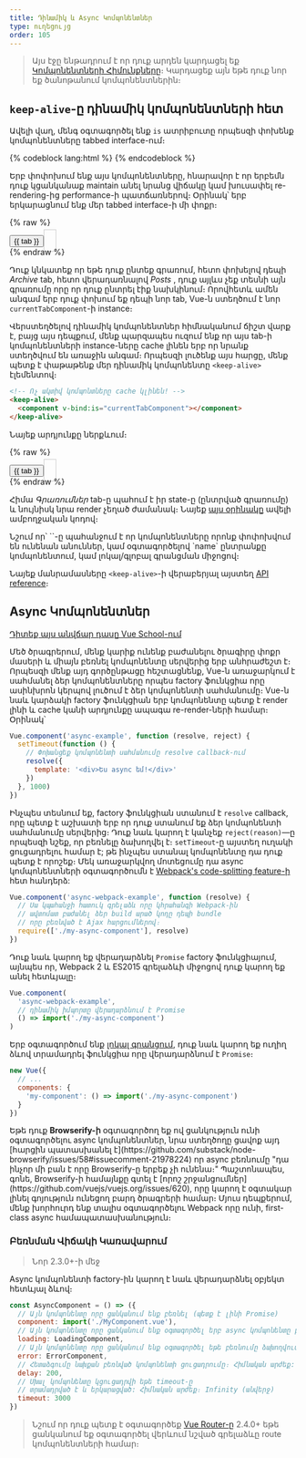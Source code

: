 ```yaml
---
title: Դինամիկ և Async Կոմպոնենտներ
type: ուղեցույց
order: 105
---
```


> Այս էջը ենթադրում է որ դուք արդեն կարդացել եք [Կոմպոնենտների Հիմունքները](components.html)։ Կարդացեք այն եթե դուք նոր եք ծանոթանում կոմպոնենտներին։

## `keep-alive`-ը դինամիկ կոմպոնենտների հետ

Ավելի վաղ, մենգ օգտագործել ենք `is` ատրիբուտը որպեսզի փոխենք կոմպոնենտները tabbed interface-ում։

{% codeblock lang:html %}
<component v-bind:is="currentTabComponent"></component>
{% endcodeblock %}

Երբ փոփոխում ենք այս կոմպոնենտները, հնարավոր է որ երբեմն դուք կցանկանաք maintain անել նրանց վիճակը կամ խուսափել re-rendering-ից performance-ի պատճառներով։ Օրինակ՝ երբ երկարացնում ենք մեր tabbed interface-ի մի փոքր։

{% raw %}
<div id="dynamic-component-demo" class="demo">
  <button
    v-for="tab in tabs"
    v-bind:key="tab"
    v-bind:class="['dynamic-component-demo-tab-button', { 'dynamic-component-demo-active': currentTab === tab }]"
    v-on:click="currentTab = tab"
  >{{ tab }}</button>
  <component
    v-bind:is="currentTabComponent"
    class="dynamic-component-demo-tab"
  ></component>
</div>
<script>
Vue.component('tab-posts', {
  data: function () {
    return {
      posts: [
        {
          id: 1,
          title: 'Cat Ipsum',
          content: '<p>Dont wait for the storm to pass, dance in the rain kick up litter decide to want nothing to do with my owner today demand to be let outside at once, and expect owner to wait for me as i think about it cat cat moo moo lick ears lick paws so make meme, make cute face but lick the other cats. Kitty poochy chase imaginary bugs, but stand in front of the computer screen. Sweet beast cat dog hate mouse eat string barf pillow no baths hate everything stare at guinea pigs. My left donut is missing, as is my right loved it, hated it, loved it, hated it scoot butt on the rug cat not kitten around</p>'
        },
        {
          id: 2,
          title: 'Hipster Ipsum',
          content: '<p>Bushwick blue bottle scenester helvetica ugh, meh four loko. Put a bird on it lumbersexual franzen shabby chic, street art knausgaard trust fund shaman scenester live-edge mixtape taxidermy viral yuccie succulents. Keytar poke bicycle rights, crucifix street art neutra air plant PBR&B hoodie plaid venmo. Tilde swag art party fanny pack vinyl letterpress venmo jean shorts offal mumblecore. Vice blog gentrify mlkshk tattooed occupy snackwave, hoodie craft beer next level migas 8-bit chartreuse. Trust fund food truck drinking vinegar gochujang.</p>'
        },
        {
          id: 3,
          title: 'Cupcake Ipsum',
          content: '<p>Icing dessert soufflé lollipop chocolate bar sweet tart cake chupa chups. Soufflé marzipan jelly beans croissant toffee marzipan cupcake icing fruitcake. Muffin cake pudding soufflé wafer jelly bear claw sesame snaps marshmallow. Marzipan soufflé croissant lemon drops gingerbread sugar plum lemon drops apple pie gummies. Sweet roll donut oat cake toffee cake. Liquorice candy macaroon toffee cookie marzipan.</p>'
        }
      ],
      selectedPost: null
    }
  },
  template: '\
    <div class="dynamic-component-demo-posts-tab">\
      <ul class="dynamic-component-demo-posts-sidebar">\
        <li\
          v-for="post in posts"\
          v-bind:key="post.id"\
          v-bind:class="{ \'dynamic-component-demo-active\': post === selectedPost }"\
          v-on:click="selectedPost = post"\
        >\
          {{ post.title }}\
        </li>\
      </ul>\
      <div class="dynamic-component-demo-post-container">\
        <div \
          v-if="selectedPost"\
          class="dynamic-component-demo-post"\
        >\
          <h3>{{ selectedPost.title }}</h3>\
          <div v-html="selectedPost.content"></div>\
        </div>\
        <strong v-else>\
          Սեղմեք բլոգի վեռնագրի վրա ձախ կողմում որպեսզի դիտեք այն։\
        </strong>\
      </div>\
    </div>\
  '
})
Vue.component('tab-archive', {
  template: '<div>Արխիվ կոմպոնենտ</div>'
})
new Vue({
  el: '#dynamic-component-demo',
  data: {
    currentTab: 'Posts',
    tabs: ['Posts', 'Archive']
  },
  computed: {
    currentTabComponent: function () {
      return 'tab-' + this.currentTab.toLowerCase()
    }
  }
})
</script>
<style>
.dynamic-component-demo-tab-button {
  padding: 6px 10px;
  border-top-left-radius: 3px;
  border-top-right-radius: 3px;
  border: 1px solid #ccc;
  cursor: pointer;
  background: #f0f0f0;
  margin-bottom: -1px;
  margin-right: -1px;
  overflow-anchor: none;
}
.dynamic-component-demo-tab-button:hover {
  background: #e0e0e0;
}
.dynamic-component-demo-tab-button.dynamic-component-demo-active {
  background: #e0e0e0;
}
.dynamic-component-demo-tab {
  border: 1px solid #ccc;
  padding: 10px;
}
.dynamic-component-demo-posts-tab {
  display: flex;
}
.dynamic-component-demo-posts-sidebar {
  max-width: 40vw;
  margin: 0 !important;
  padding: 0 10px 0 0 !important;
  list-style-type: none;
  border-right: 1px solid #ccc;
}
.dynamic-component-demo-posts-sidebar li {
  white-space: nowrap;
  text-overflow: ellipsis;
  overflow: hidden;
  cursor: pointer;
}
.dynamic-component-demo-posts-sidebar li:hover {
  background: #eee;
}
.dynamic-component-demo-posts-sidebar li.dynamic-component-demo-active {
  background: lightblue;
}
.dynamic-component-demo-post-container {
  padding-left: 10px;
}
.dynamic-component-demo-post > :first-child {
  margin-top: 0 !important;
  padding-top: 0 !important;
}
</style>
{% endraw %}

Դուք կնկատեք որ եթե դուք ընտեք գրառում, հետո փոխելով դեպի _Archive_ tab, հետո վերադառնալով _Posts_ , դուք այլևս չեք տեսնի այն գրառումը որը որ դուք ընտրել էիք նախկինում։ Որովհետև ամեն անգամ երբ դուք փոխում եք դեպի նոր tab, Vue-ն ստեղծում է նոր `currentTabComponent`-ի instance։

Վերստեղծելով դինամիկ կոմպոնենտներ հիմնականում ճիշտ վարք է, բայց այս դեպքում, մենք պարզապես ուզում ենք որ այս tab-ի կոմպոնենտների instance-ները cache լինեն երբ որ նրանք ստեղծվում են առաջին անգամ։ Որպեսզի լուծենք այս հարցը, մենք պետք է փաթաթենք մեր դինամիկ կոմպոնենտը `<keep-alive>` էլեմենտով։

``` html
<!-- Ոչ ակտիվ կոմպոնտները cache կլինեն! -->
<keep-alive>
  <component v-bind:is="currentTabComponent"></component>
</keep-alive>
```

Նայեք արդյունքը ներքևում։

{% raw %}
<div id="dynamic-component-keep-alive-demo" class="demo">
  <button
    v-for="tab in tabs"
    v-bind:key="tab"
    v-bind:class="['dynamic-component-demo-tab-button', { 'dynamic-component-demo-active': currentTab === tab }]"
    v-on:click="currentTab = tab"
  >{{ tab }}</button>
  <keep-alive>
    <component
      v-bind:is="currentTabComponent"
      class="dynamic-component-demo-tab"
    ></component>
  </keep-alive>
</div>
<script>
new Vue({
  el: '#dynamic-component-keep-alive-demo',
  data: {
    currentTab: 'Posts',
    tabs: ['Posts', 'Archive']
  },
  computed: {
    currentTabComponent: function () {
      return 'tab-' + this.currentTab.toLowerCase()
    }
  }
})
</script>
{% endraw %}

Հիմա _Գրառումներ_ tab-ը պահում է իր state-ը (ընտրված գրառումը) և նույնիսկ նրա render չեղած ժամանակ։ Նայեք [այս օրինակը](https://codesandbox.io/s/github/vuejs/vuejs.org/tree/master/src/v2/examples/vue-20-keep-alive-with-dynamic-components) ավելի ամբողջական կոդով։

<p class="tip">Նշում որ՝ `<keep-alive>`-ը պահանջում է որ կոմպոնենտները որոնք փոփոխվում են ունենան անուններ, կամ օգտագործելով `name` ընտրանքը կոմպոնենտում, կամ լոկալ/գլոբալ գրանցման միջոցով։</p>

Նայեք մանրամասները `<keep-alive>`-ի վերաբերյալ այստեղ [API reference](../api/#keep-alive)։

## Async Կոմպոնենտներ

<div class="vueschool"><a href="https://vueschool.io/lessons/dynamically-load-components?friend=vuejs" target="_blank" rel="sponsored noopener" title="Free Vue.js Async Components lesson">Դիտեք այս անվճար դասը Vue School-ում</a></div>

Մեծ ծրագրերում, մենք կարիք ունենք բաժանելու ծրագիրը փոքր մասերի և միայն բեռնել կոմպոնենտը սերվերից երբ անհրաժեշտ է։ Որպեսզի մենք այդ գործընթացը հեշտացնենք, Vue-ն առաջարկում է սահմանել ձեր կոմպոնենտները որպես factory ֆունկցիա որը ասինխրոն կերպով լուծում է ձեր կոմպոնենտի սահմանումը։ Vue-ն նաև կարձակի factory ֆունկցիան երբ կոմպոնենտը պետք է render լինի և cache կանի արդյունքը ապագա re-render-ների համար։ Օրինակ՝

``` js
Vue.component('async-example', function (resolve, reject) {
  setTimeout(function () {
    // Փոխանցեք կոմպոնենտի սահմանումը resolve callback-ում
    resolve({
      template: '<div>Ես async եմ!</div>'
    })
  }, 1000)
})
```

Ինչպես տեսնում եք, factory ֆունկցիան ստանում է `resolve` callback, որը պետք է աշխատի երբ որ դուք ստանում եք ձեր կոմպոնենտի սահմանումը սերվերից։ Դուք նաև կարող է կանչեք `reject(reason)`—ը որպեսզի նշեք, որ բեռնելը ձախողվել է։ `setTimeout`-ը այստեղ ուղակի ցուցադրելու համար է; թե ինչպես ստանալ կոմպոնենտը դա դուք պետք է որոշեք։ Մեկ առաջարկվող մոտեցումը դա async կոմպոնենտների օգտագործումն է [Webpack's code-splitting feature-ի](https://webpack.js.org/guides/code-splitting/) հետ հանդերձ:

``` js
Vue.component('async-webpack-example', function (resolve) {
  // Սա կպահանջի հատուկ գրելաձև որը կհրահանգի Webpack-ին
  // ավտոմատ բաժանել ձեր build արած կոդը դեպի bundle
  // որը բեռնված է Ajax հարցումներով։
  require(['./my-async-component'], resolve)
})
```

Դուք նաև կարող եք վերադարձնել `Promise` factory ֆունկցիայում, այնպես որ, Webpack 2 և ES2015 գրելաձևի միջոցով դուք կարող եք անել հետևյալը։

``` js
Vue.component(
  'async-webpack-example',
  // դինամիկ իմպորտը վերադարձնում է Promise
  () => import('./my-async-component')
)
```

Երբ օգտագործում ենք [լոկալ գրանցում](components-registration.html#Local-Registration), դուք նաև կարող եք ուղիղ ձևով տրամադրել ֆունկցիա որը վերադարձնում է `Promise`։

``` js
new Vue({
  // ...
  components: {
    'my-component': () => import('./my-async-component')
  }
})
```

<p class="tip">Եթե դուք <strong>Browserify-ի</strong> օգտագործող եք ով ցանկություն ունի օգտագործելու async կոմպոնենտներ, նրա ստեղծողը ցավոք այդ [հարցին պատասխանել է](https://github.com/substack/node-browserify/issues/58#issuecomment-21978224) որ async բեռնումը "դա ինչոր մի բան է որը Browserify-ը երբեք չի ունենա։"  Պաշտոնապես, գոնե, Browserify-ի համայնքը գտել է [որոշ շրջանցումներ](https://github.com/vuejs/vuejs.org/issues/620), որը կարող է օգտակար լինել գոյություն ունեցող բարդ ծրագրերի համար։ Մյուս դեպքերում, մենք խորհուրդ ենք տալիս օգտագործելու Webpack որը ունի, first-class async համապատասխանություն։

### Բեռնման Վիճակի Կառավարում

> Նոր 2.3.0+-ի մեջ

Async կոմպոնենտի factory-ին կարող է նաև վերադարձնել օբյեկտ հետևյալ ձևով։

``` js
const AsyncComponent = () => ({
  // Այն կոմպոնենտը որը ցանկանում ենք բեռնել (պետք է լինի Promise)
  component: import('./MyComponent.vue'),
  // Այն կոմպոնենտը որը ցանկանում ենք օգտագործել երբ async կոմպոնենտը բեռնվում է
  loading: LoadingComponent,
  // Այն կոմպոնենտը որը ցանկանում ենք օգտագործել եթե բեռնումը ձախողվում է
  error: ErrorComponent,
  // Հետաձգումը նախքան բեռնված կոմպոնենտի ցուցադրումը։ Հիմնական արժեք: 200ms։
  delay: 200,
  // Սխալ կոմպոնենտը կցուցադրվի եթե timeout-ը
  // տրամադրված է և երկարացված: Հիմնական արժեք։ Infinity (անվերջ)
  timeout: 3000
})
```

> Նշում որ դուք պետք է օգտագործեք [Vue Router-ը](https://github.com/vuejs/vue-router) 2.4.0+ եթե ցանկանում եք օգտագործել վերևում նշված գրելաձևը route կոմպոնենտների համար։
